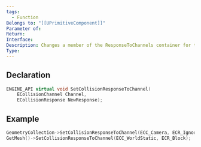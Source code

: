 ```yaml
---
tags:
  - Function
Belongs to: "[[UPrimitiveComponent]]"
Parameter of: 
Return: 
Interface: 
Description: Changes a member of the ResponseToChannels container for this PrimitiveComponent.
Type:
---
```

## Declaration

```cpp
ENGINE_API virtual void SetCollisionResponseToChannel(
	ECollisionChannel Channel, 
	ECollisionResponse NewResponse);
```

## Example

```cpp
GeometryCollection->SetCollisionResponseToChannel(ECC_Camera, ECR_Ignore);
GetMesh()->SetCollisionResponseToChannel(ECC_WorldStatic, ECR_Block);
```